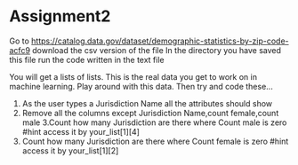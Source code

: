 # Assignment2

Go to https://catalog.data.gov/dataset/demographic-statistics-by-zip-code-acfc9
download the csv version of the file 
In the directory you have saved this file run the code written in the text file

You will get a lists of lists. This is the real data you get to work on in machine learning. Play around with this data. Then try and code these...

1. As the user types a Jurisdiction Name all the attributes should show 
2. Remove all the columns except Jurisdiction Name,count female,count male
3.Count how many Jurisdiction are there where Count male is zero            #hint access it by your_list[1][4]
4. Count how many Jurisdiction are there where Count female is zero         #hint access it by your_list[1][2]

